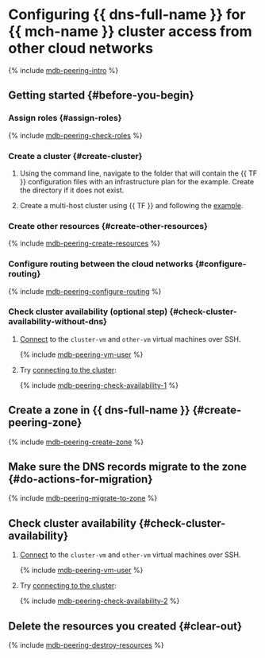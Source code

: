 # Configuring {{ dns-full-name }} for {{ mch-name }} cluster access from other cloud networks

{% include [mdb-peering-intro](intro.md) %}

## Getting started {#before-you-begin}

### Assign roles {#assign-roles}

{% include [mdb-peering-check-roles](check-roles.md) %}

### Create a cluster {#create-cluster}

1. Using the command line, navigate to the folder that will contain the {{ TF }} configuration files with an infrastructure plan for the example. Create the directory if it does not exist.

1. Create a multi-host cluster using {{ TF }} and following the [example](../../../managed-clickhouse/operations/cluster-create.md#creating-a-multi-host-cluster).

### Create other resources {#create-other-resources}

{% include [mdb-peering-create-resources](create-resources.md) %}

### Configure routing between the cloud networks {#configure-routing}

{% include [mdb-peering-configure-routing](configure-routing.md) %}

### Check cluster availability (optional step) {#check-cluster-availability-without-dns}


1. [Connect](../../../compute/operations/vm-connect/ssh.md#vm-connect) to the `cluster-vm` and `other-vm` virtual machines over SSH.


    {% include [mdb-peering-vm-user](vm-user-warning.md) %}

1. Try [connecting to the cluster](../../../managed-clickhouse/operations/connect/index.md):

   {% include [mdb-peering-check-availability-1](check-availability-1.md) %}

## Create a zone in {{ dns-full-name }} {#create-peering-zone}

{% include [mdb-peering-create-zone](create-zone.md) %}

## Make sure the DNS records migrate to the zone {#do-actions-for-migration}

{% include [mdb-peering-migrate-to-zone](migrate-to-zone.md) %}

## Check cluster availability {#check-cluster-availability}


1. [Connect](../../../compute/operations/vm-connect/ssh.md#vm-connect) to the `cluster-vm` and `other-vm` virtual machines over SSH.


    {% include [mdb-peering-vm-user](vm-user-warning.md) %}

1. Try [connecting to the cluster](../../../managed-clickhouse/operations/connect/index.md):

   {% include [mdb-peering-check-availability-2](check-availability-2.md) %}

## Delete the resources you created {#clear-out}

{% include [mdb-peering-destroy-resources](destroy-resources.md) %}
